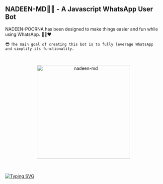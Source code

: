 ## NADEEN-MD👨‍💻 - A Javascript WhatsApp User Bot
NADEEN-POORNA has been designed to make things easier and fun while using WhatsApp. 👨‍💻❤️

😎 `The main goal of creating this bot is to fully leverage WhatsApp and simplify its functionality.`

<br>
 
  <p align="center">  
  <a href=" https://telegra.ph/file/f2a6ee1ab649a2fb72708.jpg ">
    <img alt="nadeen-md" height="300" src="https://telegra.ph/file/f2a6ee1ab649a2fb72708.jpg">
    
  
  </a>
</p>  


<br>
<br>
<a href="https://git.io/typing-svg"><img src="https://readme-typing-svg.demolab.com?font=Black+Ops+One&size=50&pause=1000&color=D32d41&center=true&width=910&height=100&lines= THANKS FOR CHOOSING +NADEEN-MD ;MULTI+DEVICE+WHATSAPP+BOT;CREATED+BY+NADEEN+POORNA;CONTACT+BOT+OWNER+ +94711451319" alt="Typing SVG" /></a>
  </p>
